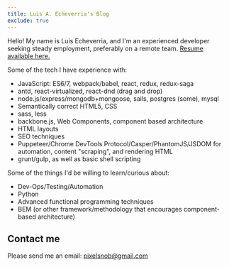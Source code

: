 ```yaml
---
title: Luis A. Echeverria's Blog
exclude: true
---
```


Hello! My name is Luis Echeverria, and I'm an experienced developer seeking steady employment, preferably on a remote team. <a href="articles/luis-a-echeverria-resume">Resume available here.</a>

Some of the tech I have experience with:

* JavaScript: ES6/7, webpack/babel, react, redux, redux-saga
* antd, react-virtualized, react-dnd (drag and drop)
* node.js/express/mongodb+mongoose, sails, postgres (some), mysql
* Semantically correct HTML5, CSS
* sass, less
* backbone.js, Web Components, component based architecture
* HTML layouts
* SEO techniques
* Puppeteer/Chrome DevTools Protocol/Casper/PhantomJS/JSDOM for automation, content "scraping", and rendering HTML
* grunt/gulp, as well as basic shell scripting

Some of the things I'd be willing to learn/curious about:

* Dev-Ops/Testing/Automation
* Python
* Advanced functional programming techniques
* BEM (or other framework/methodology that encourages component-based architecture)

## Contact me

Please send me an email: pixelsnob@gmail.com





